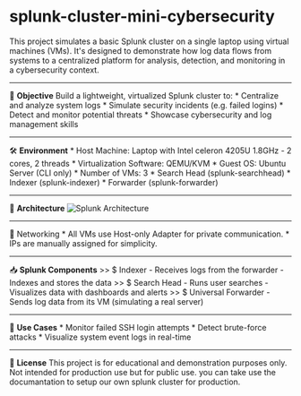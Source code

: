 # splunk-cluster-mini-cybersecurity
This project simulates a basic Splunk cluster on a single laptop using virtual machines (VMs). 
It's designed to demonstrate how log data flows from systems to a centralized platform for 
analysis, detection, and monitoring in a cybersecurity context.

 --------------------------------------------------------------------------------------------
 🎯 **Objective**
 Build a lightweight, virtualized Splunk cluster to:
    * Centralize and analyze system logs
    * Simulate security incidents (e.g. failed logins)
    * Detect and monitor potential threats
    * Showcase cybersecurity and log management skills

--------------------------------------------------------------------------------------------
🛠 **Environment**
    * Host Machine: Laptop with Intel celeron 4205U 1.8GHz - 2 cores, 2 threads
    * Virtualization Software: QEMU/KVM
    * Guest OS: Ubuntu Server (CLI only)
    * Number of VMs: 3
    * Search Head (splunk-searchhead)
    * Indexer (splunk-indexer)
    * Forwarder (splunk-forwarder)

--------------------------------------------------------------------------------------------
🧱 **Architecture**
![Splunk Architecture](https://github.com/user-attachments/assets/c883923a-5b2e-45c3-a74a-8c0c0b01a224)

--------------------------------------------------------------------------------------------
 🔐 Networking
    * All VMs use Host-only Adapter for private communication.
    * IPs are manually assigned for simplicity.

--------------------------------------------------------------------------------------------
📥 **Splunk Components**
    >> $ Indexer
    - Receives logs from the forwarder
    - Indexes and stores the data
    >> $ Search Head
    - Runs user searches
    - Visualizes data with dashboards and alerts
    >> $ Universal Forwarder
    - Sends log data from its VM (simulating a real server)

--------------------------------------------------------------------------------------------
🧠 **Use Cases**
    * Monitor failed SSH login attempts
    * Detect brute-force attacks
    * Visualize system event logs in real-time

--------------------------------------------------------------------------------------------
🧾 **License**
This project is for educational and demonstration purposes only. Not intended for production 
use but for public use. you can take use the documantation to setup our own splunk cluster 
for production.

